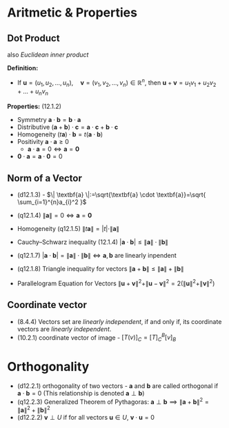 # Aritmetic & Properties

## Dot Product
also *Euclidean inner product*

**Definition:**
- If $\mathbf{u}=(u_{1},u_{2},\dots,u_{n}), \quad\mathbf{v}=(v_{1},v_{2},\dots,v_{n})\in{\mathbb{R}^n}$, then $\mathbf{u}+\mathbf{v}=u_{1}v_{1}+u_{2}v_{2}+\dots+u_{n}v_{n}$

**Properties:** (12.1.2)
- Symmetry $\textbf{a}\cdot\textbf{b}=\textbf{b}\cdot\textbf{a}$
- Distributive $(\textbf{a}+\textbf{b})\cdot{\textbf{c}}=\textbf{a}\cdot\textbf{c}+\textbf{b}\cdot\textbf{c}$
- Homogeneity $(t\textbf{a})\cdot\textbf{b}=t(\textbf{a}\cdot\textbf{b})$
- Positivity $\textbf{a}\cdot\textbf{a}\geq 0$
	- $\textbf{a}\cdot\textbf{a}= 0 \iff \textbf{a}=\textbf{0}$
- $\textbf{0}\cdot\textbf{a}=\textbf{a}\cdot\textbf{0}=0$

## Norm of a Vector

- (d12.1.3) - $\| \textbf{a} \|:=\sqrt{\textbf{a} \cdot \textbf{a}}=\sqrt{ \sum_{i=1}^{n}a_{i}^2 }$

- (q12.1.4) $\|\textbf{a} \|=0 \iff \textbf{a}=\textbf{0}$
- Homogeneity (q12.1.5) $\|t \textbf{a} \|=|t|\cdot\| \textbf{a} \|$
- Cauchy–Schwarz inequality (12.1.4) $|\textbf{a}\cdot\textbf{b}| \leq  \| \textbf{a} \| \cdot{\| \textbf{b} \|}$
- (q12.1.7) $|\textbf{a}\cdot\textbf{b}| =  \| \textbf{a} \| \cdot{\| \textbf{b} \|} \iff \textbf{a},\textbf{b}$ are linearly inpendent 
- (q12.1.8) Triangle inequality for vectors $\| \textbf{a} + \textbf{b} \| \leq \| \textbf{a} \| +{\| \textbf{b} \|}$
- Parallelogram Equation for Vectors $\|\textbf{u}+\textbf{v} \|^2+\|\textbf{u}-\textbf{v} \|^2=2(\|\textbf{u}\|^2+\|\textbf{v}\|^2)$

## Coordinate vector

- (8.4.4) Vectors set are *linearly independent*, if and only if, its coordinate vectors are *linearly independent*.
- (10.2.1) coordinate vector of image - $[T(v)]_{C}=[T]^{B}_{C}[v]_{B}$

# Orthogonality  

- (d12.2.1) orthogonality of two vectors - $\textbf{a}$ and $\textbf{b}$ are called orthogonal if $\textbf{a}\cdot\textbf{b}=0$ (This relationship is denoted $\textbf{a}\perp\textbf{b}$)
- (q12.2.3) Generalized Theorem of Pythagoras: $\textbf{a}\perp\textbf{b}\implies\| \textbf{a} + \textbf{b} \|^2 = \| \textbf{a} \|^2 +{\| \textbf{b} \|}^2$
- (d12.2.2) $\mathbf{v} \perp U$ if for all vectors $\mathbf{u} \in U$, $\mathbf{v} \cdot \mathbf{u} = 0$
